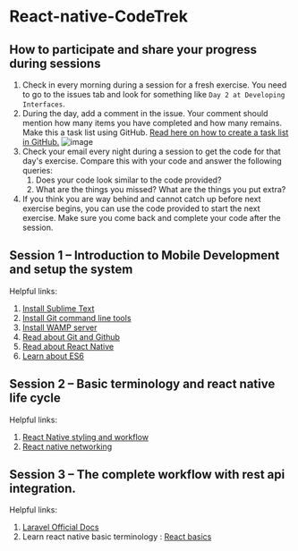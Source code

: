 # React-native-CodeTrek

## How to participate and share your progress during sessions
1. Check in every morning during a session for a fresh exercise. You need to go to the issues tab and look for something like `Day 2 at Developing Interfaces`.
2. During the day, add a comment in the issue. Your comment should mention how many items you have completed and how many remains. Make this a task list using GitHub. [Read here on how to create a task list in GitHub.](https://help.github.com/articles/about-task-lists/)
![image](https://user-images.githubusercontent.com/12053186/46169950-119ce280-c2ba-11e8-84a9-ec48101cf814.png)
3. Check your email every night during a session to get the code for that day's exercise. Compare this with your code and answer the following queries:
    1. Does your code look similar to the code provided?
    2. What are the things you missed? What are the things you put extra?
4. If you think you are way behind and cannot catch up before next exercise begins, you can use the code provided to start the next exercise. Make sure you come back and complete your code after the session.

## Session 1 – Introduction to Mobile Development and setup the system
Helpful links:

1. [Install Sublime Text](https://www.sublimetext.com/)
2. [Install Git command line tools](https://git-scm.com/downloads)
3. [Install WAMP server](http://www.wampserver.com/en/)
4. [Read about Git and Github](https://blog.udacity.com/2015/06/a-beginners-git-github-tutorial.html)
5. [Read about React Native](https://facebook.github.io/react-native/)
6. [Learn about ES6](https://medium.freecodecamp.org/write-less-do-more-with-javascript-es6-5fd4a8e50ee2)


## Session 2 – Basic terminology and react native life cycle 
Helpful links:

1. [React Native styling and workflow](https://getbootstrap.com/docs/4.1/getting-started/download/)
2. [React native networking](https://facebook.github.io/react-native/docs/network)


## Session 3 – The complete workflow with rest api integration.
Helpful links:
1. [Laravel Official Docs](https://laravel.com/docs/5.7)
2. Learn react native basic terminology : [React basics](https://www.youtube.com/watch?v=6ZnfsJ6mM5c)